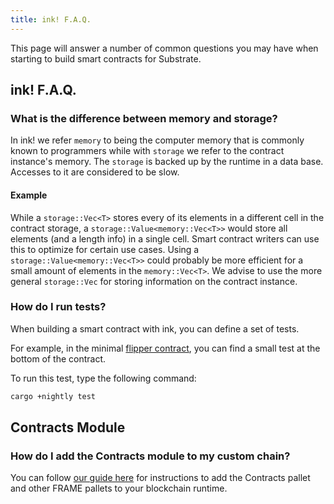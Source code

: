 ```yaml
---
title: ink! F.A.Q.
---
```


This page will answer a number of common questions you may have when starting to build smart
contracts for Substrate.

## ink! F.A.Q.

### What is the difference between memory and storage?

In ink! we refer `memory` to being the computer memory that is commonly known to programmers while
with `storage` we refer to the contract instance's memory. The `storage` is backed up by the runtime
in a data base. Accesses to it are considered to be slow.

#### Example

While a `storage::Vec<T>` stores every of its elements in a different cell in the contract storage,
a `storage::Value<memory::Vec<T>>` would store all elements (and a length info) in a single cell.
Smart contract writers can use this to optimize for certain use cases. Using a
`storage::Value<memory::Vec<T>>` could probably be more efficient for a small amount of elements in
the `memory::Vec<T>`. We advise to use the more general `storage::Vec` for storing information on
the contract instance.

### How do I run tests?

When building a smart contract with ink, you can define a set of tests.

For example, in the minimal
[flipper contract](https://github.com/paritytech/ink/blob/master/examples/flipper/src/lib.rs),
you can find a small test at the bottom of the contract.

To run this test, type the following command:

```bash
cargo +nightly test
```

## Contracts Module

### How do I add the Contracts module to my custom chain?

You can follow
[our guide here](https://substrate.dev/docs/en/tutorials/add-a-pallet-to-your-runtime/) for
instructions to add the Contracts pallet and other FRAME pallets to your blockchain runtime.
